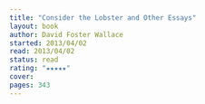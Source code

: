 ```yaml
---
title: "Consider the Lobster and Other Essays"
layout: book
author: David Foster Wallace
started: 2013/04/02
read: 2013/04/02
status: read
rating: "★★★★★"
cover: 
pages: 343
---
```

